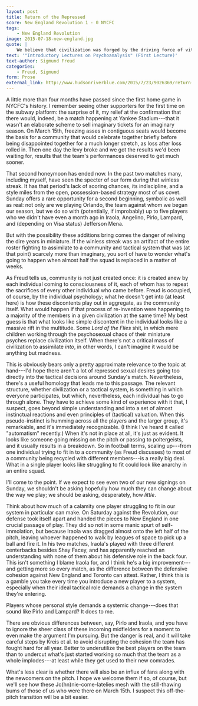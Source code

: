```yaml
---
layout: post
title: Return of the Repressed
score: New England Revolution 1 - 0 NYCFC
tags:
    - New England Revolution
image: 2015-07-18-new-england.jpg
quote: |
    We believe that civilization was forged by the driving force of vital necessity, at the cost of instinct-satisfaction, and that the process is to a large extent constantly repeated anew, since each individual who newly enters the human community repeats the sacrifices of his instinct-satisfaction for the sake of the common good.
text: '"Introductory Lectures on Psychoanalysis" (First Lecture)'
text-author: Sigmund Freud
categories:
    - Freud, Sigmund
form: Prose
external_link: http://www.hudsonriverblue.com/2015/7/23/9026369/return-of-the-repressed
---
```


A little more than four months have passed since the first home game in NYCFC's
history. I remember seeing other supporters for the first time on the subway
platform: the surprise of it, my relief at the confirmation that there would, indeed, be a
match happening at Yankee Stadium---that it wasn't an elaborate scheme to sell
imaginary tickets for an imaginary season. On March 15th, freezing asses in contiguous seats
would become the basis for a community that would celebrate together briefly before
being disappointed together for a much longer stretch, as loss after loss
rolled in. Then  one day the levy broke and
we got the results we'd been waiting for, results that the team's performances deserved to get much sooner. 

That second honeymoon has ended
now. In the past two matches many, including myself, have seen the specter of our form during
that winless streak. It has that period's lack of scoring chances, its indiscipline, and
a style miles from the open,
possession-based strategy most of us covet. Sunday offers a rare opportunity for a
second beginning, symbolic as well as real: not only are we playing
Orlando, the team against whom we began our season, but we do so with
(potentially, if improbably) up to five players who we didn't have even a month ago in Iraola,
Angelino, Pirlo, Lampard, and (depending on Visa status) Jefferson Mena.

But with the possibility these additions bring comes the danger of reliving the dire years in
miniature. If the winless streak was an artifact of the entire roster
fighting to assimilate to a community and tactical system that was (at that point) scarcely more
than imaginary, you sort of have to wonder what's going
to happen when almost half the squad is replaced in a matter of weeks. 

As Freud
tells us, community is not just created once: it is created anew 
by each individual coming to consciousness of it, each of whom has to repeat the sacrifices of every
other individual who came before. Freud is occupied, of course, by the
individual psychology; what he doesn't get into (at least here) is how these
discontents play out in aggregate, as the community itself. What would happen
if that process of re-invention were happening to a majority of the members in a
given civilization at the same time? My best guess is
that what looks like simple discontent in the individual looks like a massive rift in the
multitude. Some *Lord of the Flies* shit, in which
mere children working through the psychosexual chaos of their miniature
psyches replace
civilization itself. When there's not a critical mass of civilization to
assimilate *into*, in other words, I can't imagine it would be anything but
madness.

This is obviously bears only a pretty approximate relevance to the topic at
hand---I'd hope there aren't a lot of repressed sexual desires
going too directly into the tactical decisions around Sunday's match.
Nevertheless, there's a useful homology that leads me to this passage. The
relevant structure, whether civilization or a tactical system, is something in
which everyone participates, but which, nevertheless, each individual has to go
through alone. They have to achieve
some kind of experience with it that, I suspect, goes beyond simple understanding
and into a set of almost instinctual reactions and even principles of
(tactical) valuation.
When this pseudo-instinct is humming across all the players and the larger
group, it's remarkable, and it's immediately recognizable. (I think
I've heard it called "automatism" recently.) When it's not in place at all,
it's just as evident. It looks like someone going missing on the pitch or
passing to poltergeists, and it
usually results in a breakdown. So in football terms, scaling up---from one individual trying to fit in to a community (as Freud discusses) to most of a community
being recycled with different members---is a really big deal. What in a single
player looks like struggling to fit could look like anarchy in an entire squad.

I'll come to the point. If we expect to see even two of our new signings on Sunday, we
shouldn't be asking hopefully how much they can change about the way we play; we should be asking,
desperately, how *little*.

Think about how much of a calamity one player struggling to fit in our system
in particular
can make. On Saturday against the Revolution, our defense took itself apart and
handed the pieces to New England in one crucial passage of play. They did
so not in some
manic spurt of self-immolation, but because Iraola was dragged almost onto
the left half of the pitch, leaving whoever happened to walk by leagues of
space to pick up a ball and fire it. In his two matches, Iraola's played with three different
centerbacks besides Shay Facey, and has apparently reached an understanding
with none of them about his defensive role in the back four. This isn't
something I blame Iraola for, and I think he's a big improvement---and getting
more so every match, as the difference between the defensive cohesion against
New England and Toronto can attest. Rather, I think this is a gamble you take every time you introduce a
new player to a system, especially when their ideal tactical role demands a
change in the system they're entering.

Players whose personal style demands a systemic change---does that sound like Pirlo and Lampard? 
It does to me. 

There are obvious differences between, say, Pirlo and Iraola, and you have to
ignore
the sheer class of these incoming midfielders for a moment to even
make the argument I'm pursuing. But the danger is real, and it will take careful steps by
Kreis et al. to avoid disrupting the cohesion the team has fought hard for all
year. Better to underutilize the best players on the team than to
undercut what's
just started working so much that the team as a whole implodes---at least
while they get used to their new comrades.

What's less clear is whether there will also be an influx of fans along with
the newcomers on the pitch. I hope we welcome them if so, of course, but we'll see how these Jo(hn)nie-come-latelies
mesh with the still-thawing bums of those of us who were there on March 15th. I
suspect this off-the-pitch transition will be a bit easier.
